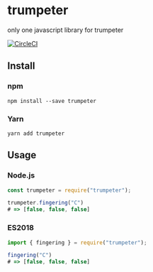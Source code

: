 # trumpeter

only one javascript library for trumpeter

[![CircleCI](https://circleci.com/gh/sizer/trumpeter.svg?style=svg)](https://circleci.com/gh/sizer/trumpeter)

## Install

### npm

```
npm install --save trumpeter
```

### Yarn

```
yarn add trumpeter
```

## Usage

### Node.js

```js
const trumpeter = require("trumpeter");

trumpeter.fingering("C")
# => [false, false, false]
```

### ES2018

```js
import { fingering } = require("trumpeter");

fingering("C")
# => [false, false, false]
```